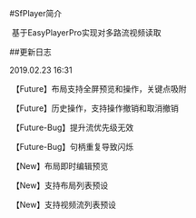 #SfPlayer简介

​	基于EasyPlayerPro实现对多路流视频读取



##更新日志

2019.02.23 16:31

​	【Future】布局支持全屏预览和操作，关键点吸附

​	【Future】历史操作，支持操作撤销和取消撤销

​	【Future-Bug】提升流优先级无效

​	【Future-Bug】句柄重复导致闪烁

​	【New】布局即时编辑预览

​	【New】支持布局列表预设

​	【New】支持视频流列表预设